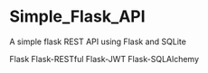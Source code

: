 # Simple_Flask_API
A simple flask REST API using Flask and SQLite


Flask
Flask-RESTful
Flask-JWT
Flask-SQLAlchemy
